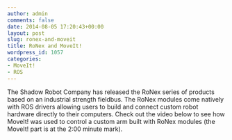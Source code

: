 ```yaml
---
author: admin
comments: false
date: 2014-08-05 17:20:43+00:00
layout: post
slug: ronex-and-moveit
title: RoNex and MoveIt!
wordpress_id: 1057
categories:
- MoveIt!
- ROS
---
```


The Shadow Robot Company has released the RoNex series of products based on an industrial strength fieldbus. The RoNex modules come natively with ROS drivers allowing users to build and connect custom robot hardware directly to their computers. Check out the video below to see how MoveIt! was used to control a custom arm built with RoNex modules (the MoveIt! part is at the 2:00 minute mark).



